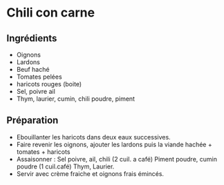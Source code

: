 # Chili con carne
## Ingrédients

  * Oignons
  * Lardons
  * Beuf haché
  * Tomates pelées
  * haricots rouges (boite)
  * Sel, poivre ail
  * Thym, laurier, cumin, chili poudre, piment
## Préparation
  * Ebouillanter les haricots dans deux eaux successives.
  * Faire revenir les oignons, ajouter les lardons puis la viande hachée + tomates + haricots 
  * Assaisonner : Sel poivre, ail, chili (2 cuil. a café) Piment poudre, cumin poudre (1 cuil.café) Thym, Laurier.
  * Servir avec crème fraiche et oignons frais émincés.
